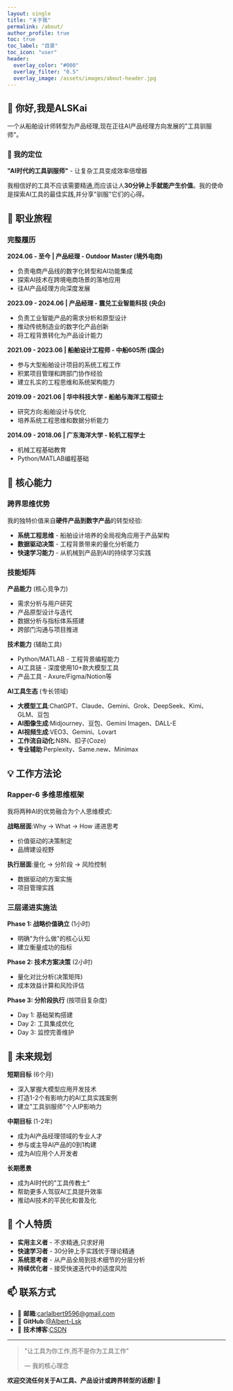 ```yaml
---
layout: single
title: "关于我"
permalink: /about/
author_profile: true
toc: true
toc_label: "目录"
toc_icon: "user"
header:
  overlay_color: "#000"
  overlay_filter: "0.5"
  overlay_image: /assets/images/about-header.jpg
---
```


## 👋 你好,我是ALSKai

一个从船舶设计师转型为产品经理,现在正往AI产品经理方向发展的"工具驯服师"。

### 🎯 我的定位

**"AI时代的工具驯服师"** - 让复杂工具变成效率倍增器

我相信好的工具不应该需要精通,而应该让人**30分钟上手就能产生价值**。我的使命是探索AI工具的最佳实践,并分享"驯服"它们的心得。

## 💼 职业旅程

### 完整履历

**2024.06 - 至今 | 产品经理 - Outdoor Master (境外电商)**
- 负责电商产品线的数字化转型和AI功能集成
- 探索AI技术在跨境电商场景的落地应用
- 往AI产品经理方向深度发展

**2023.09 - 2024.06 | 产品经理 - 震兑工业智能科技 (央企)**
- 负责工业智能产品的需求分析和原型设计
- 推动传统制造业的数字化产品创新
- 将工程背景转化为产品设计能力

**2021.09 - 2023.06 | 船舶设计工程师 - 中船605所 (国企)**
- 参与大型船舶设计项目的系统工程工作
- 积累项目管理和跨部门协作经验
- 建立扎实的工程思维和系统架构能力

**2019.09 - 2021.06 | 华中科技大学 - 船舶与海洋工程硕士**
- 研究方向:船舶设计与优化
- 培养系统工程思维和数据分析能力

**2014.09 - 2018.06 | 广东海洋大学 - 轮机工程学士**
- 机械工程基础教育
- Python/MATLAB编程基础

## 🚀 核心能力

### 跨界思维优势

我的独特价值来自**硬件产品到数字产品**的转型经验:

- **系统工程思维** - 船舶设计培养的全局视角应用于产品架构
- **数据驱动决策** - 工程背景带来的量化分析能力
- **快速学习能力** - 从机械到产品到AI的持续学习实践

### 技能矩阵

**产品能力** (核心竞争力)
- 需求分析与用户研究
- 产品原型设计与迭代
- 数据分析与指标体系搭建
- 跨部门沟通与项目推进

**技术能力** (辅助工具)
- Python/MATLAB - 工程背景编程能力
- AI工具链 - 深度使用10+款大模型工具
- 产品工具 - Axure/Figma/Notion等

**AI工具生态** (专长领域)
- **大模型工具**:ChatGPT、Claude、Gemini、Grok、DeepSeek、Kimi、GLM、豆包
- **AI图像生成**:Midjourney、豆包、Gemini Imagen、DALL-E
- **AI视频生成**:VEO3、Gemini、Lovart
- **工作流自动化**:N8N、扣子(Coze)
- **专业辅助**:Perplexity、Same.new、Minimax

## 💡 工作方法论

### Rapper-6 多维思维框架

我将两种AI的优势融合为个人思维模式:

**战略层面**:Why → What → How 递进思考
- 价值驱动的决策制定
- 品牌建设视野

**执行层面**:量化 → 分阶段 → 风险控制
- 数据驱动的方案实施
- 项目管理实践

### 三层递进实施法

**Phase 1: 战略价值确立** (1小时)
- 明确"为什么做"的核心认知
- 建立衡量成功的指标

**Phase 2: 技术方案决策** (2小时)
- 量化对比分析(决策矩阵)
- 成本效益计算和风险评估

**Phase 3: 分阶段执行** (按项目复杂度)
- Day 1: 基础架构搭建
- Day 2: 工具集成优化
- Day 3: 监控完善维护

## 🎯 未来规划

**短期目标** (6个月)
- 深入掌握大模型应用开发技术
- 打造1-2个有影响力的AI工具实践案例
- 建立"工具驯服师"个人IP影响力

**中期目标** (1-2年)
- 成为AI产品经理领域的专业人才
- 参与或主导AI产品的0到1构建
- 成为AI应用个人开发者

**长期愿景**
- 成为AI时代的"工具传教士"
- 帮助更多人驾驭AI工具提升效率
- 推动AI技术的平民化和普及化

## 🌟 个人特质

- **实用主义者** - 不求精通,只求好用
- **快速学习者** - 30分钟上手实践优于理论精通
- **系统思考者** - 从产品全局到技术细节的分层分析
- **持续优化者** - 接受快速迭代中的适度风险

## 📫 联系方式

- 📧 **邮箱**:carlalbert9596@gmail.com
- 🐙 **GitHub**:[@Albert-Lsk](https://github.com/Albert-Lsk)
- 📝 **技术博客**:[CSDN](https://blog.csdn.net/AlbertDS)

---

> "让工具为你工作,而不是你为工具工作" 
> 
> — 我的核心理念

**欢迎交流任何关于AI工具、产品设计或跨界转型的话题!** 🚀